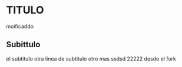 # TITULO
moificaddo
## Subittulo
el subtitulo
otra linea de subtitulo
otro mas
ssdsd
22222
desde el fork